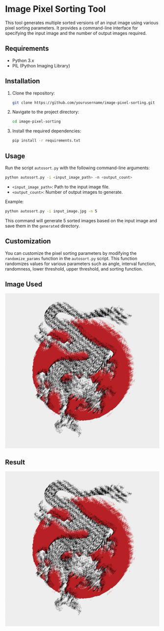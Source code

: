 # Image Pixel Sorting Tool

This tool generates multiple sorted versions of an input image using various pixel sorting parameters. It provides a command-line interface for specifying the input image and the number of output images required.

## Requirements

- Python 3.x
- PIL (Python Imaging Library)

## Installation

1. Clone the repository:

    ```bash
    git clone https://github.com/yourusername/image-pixel-sorting.git
    ```

2. Navigate to the project directory:

    ```bash
    cd image-pixel-sorting
    ```

3. Install the required dependencies:

    ```bash
    pip install -r requirements.txt
    ```

## Usage

Run the script `autosort.py` with the following command-line arguments:

```bash
python autosort.py -i <input_image_path> -n <output_count>
```

- `<input_image_path>`: Path to the input image file.
- `<output_count>`: Number of output images to generate.

Example:

```bash
python autosort.py -i input_image.jpg -n 5
```

This command will generate 5 sorted images based on the input image and save them in the `generated` directory.

## Customization

You can customize the pixel sorting parameters by modifying the `randomize_params` function in the `autosort.py` script. This function randomizes values for various parameters such as angle, interval function, randomness, lower threshold, upper threshold, and sorting function.

## Image Used

![image1](pxl_srtr/generated/result-01.png)

## Result

![image2](pxl_srtr/generated/result-01.png)
